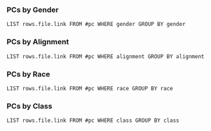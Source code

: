 
### PCs by Gender
```dataview
LIST rows.file.link FROM #pc WHERE gender GROUP BY gender
```

### PCs by Alignment
```dataview
LIST rows.file.link FROM #pc WHERE alignment GROUP BY alignment
```

### PCs by Race
```dataview
LIST rows.file.link FROM #pc WHERE race GROUP BY race
```

### PCs by Class
```dataview
LIST rows.file.link FROM #pc WHERE class GROUP BY class
```

